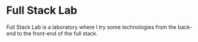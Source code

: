 # Full Stack Lab

Full Stack Lab is a laboratory where I try some technologies from the back-end to the front-end of the full stack.
